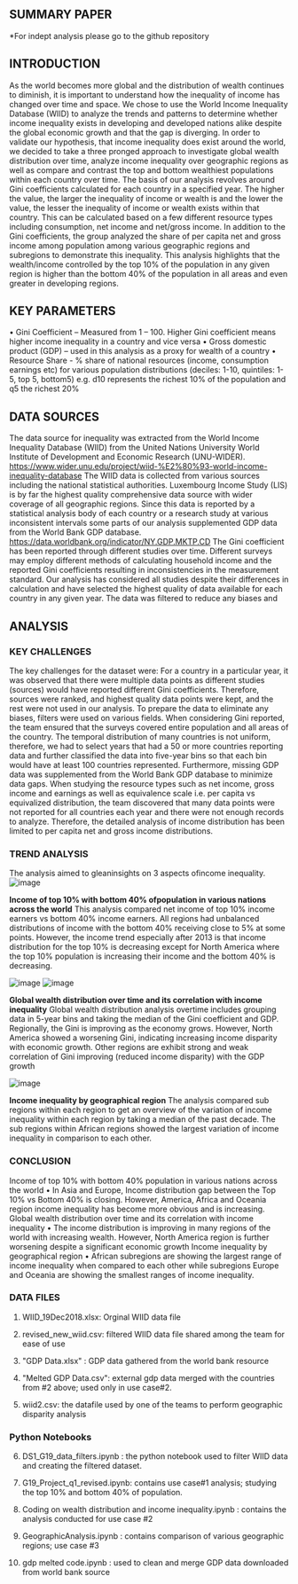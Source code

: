 ## SUMMARY PAPER 
*For indept analysis please go to the github repository 

## INTRODUCTION 
As the world becomes more global and the distribution of wealth continues to diminish, it is important to understand how the inequality of income has changed over time and space. We chose to use the World Income Inequality Database (WIID) to analyze the trends and patterns to determine whether income inequality exists in developing and developed nations alike despite the global economic growth and that the gap is diverging.
In order to validate our hypothesis, that income inequality does exist around the world, we decided to take a three pronged approach to investigate global wealth distribution over time, analyze income inequality over geographic regions as well as compare and contrast the top and bottom wealthiest populations within each country over time.
The basis of our analysis revolves around Gini coefficients calculated for each country in a specified year. The higher the value, the larger the inequality of income or wealth is and the lower the value, the lesser the inequality of income or wealth exists within that country. This can be calculated based on a few different resource types including consumption, net income and net/gross income.
In addition to the Gini coefficients, the group analyzed the share of per capita net and gross income among population among various geographic regions and subregions to demonstrate this inequality. This analysis highlights that the wealth/income controlled by the top 10% of the population in any given region is higher than the bottom 40% of the population in all areas and even greater in developing regions.

## KEY PARAMETERS
• Gini Coefficient – Measured from 1 – 100. Higher Gini coefficient means higher income inequality in a country and vice versa
• Gross domestic product (GDP) – used in this analysis as a proxy for wealth of a country
• Resource Share - % share of national resources (income, consumption earnings etc) for various population distributions (deciles: 1-10, quintiles: 1-5, top 5, bottom5) e.g. d10   represents the richest 10% of the population and q5 the richest 20%

## DATA SOURCES
The data source for inequality was extracted from the World Income Inequality Database (WIID) from the United Nations University World Institute of Development and Economic Research (UNU-WIDER).
https://www.wider.unu.edu/project/wiid-%E2%80%93-world-income-inequality-database
The WIID data is collected from various sources including the national statistical authorities. Luxembourg Income Study (LIS) is by far the highest quality comprehensive data source with wider coverage of all geographic regions. Since this data is reported by a statistical analysis body of each country or a research study at various inconsistent intervals some parts of our analysis supplemented GDP data from the World Bank GDP database.
https://data.worldbank.org/indicator/NY.GDP.MKTP.CD
The Gini coefficient has been reported through different studies over time. Different surveys may employ different methods of calculating household income and the reported Gini coefficients resulting in inconsistencies in the measurement standard. Our analysis has considered all studies despite their differences in calculation and have selected the highest quality of data available for each country in any given year. The data was filtered to reduce any biases and

## ANALYSIS 
### KEY CHALLENGES
The key challenges for the dataset were:
For a country in a particular year, it was observed that there were multiple data points as different studies (sources) would have reported different Gini coefficients. Therefore, sources were ranked, and highest quality data points were kept, and the rest were not used in our analysis. To prepare the data to eliminate any biases, filters were used on various fields. When considering Gini reported, the team ensured that the surveys covered entire population and all areas of the country.
The temporal distribution of many countries is not uniform, therefore, we had to select years that had a 50 or more countries reporting data and further classified the data into five-year bins so that each bin would have at least 100 countries represented. Furthermore, missing GDP data was supplemented from the World Bank GDP database to minimize data gaps.
When studying the resource types such as net income, gross income and earnings as well as equivalence scale i.e. per capita vs equivalized distribution, the team discovered that many data points were not reported for all countries each year and there were not enough records to analyze. Therefore, the detailed analysis of income distribution has been limited to per capita net and gross income distributions.

### TREND ANALYSIS
The analysis aimed to gleaninsights on 3 aspects ofincome inequality.
![image](https://user-images.githubusercontent.com/73985225/114605962-488c4580-9cb8-11eb-85e5-af5904040e60.png)

**Income  of  top 10%  with  bottom 40% ofpopulation  in  various  nations  across  the  world**
This analysis compared net income of top 10% income earners vs bottom 40% income earners. All regions had unbalanced distributions of income with the bottom 40% receiving close to 5% at some points. However, the income trend especially after 2013 is that income distribution for the top 10% is decreasing except for North America where the top 10% population is increasing their income and the bottom 40% is decreasing.

![image](https://user-images.githubusercontent.com/73985225/114606315-c2243380-9cb8-11eb-9a4a-eef8df4b09bf.png) ![image](https://user-images.githubusercontent.com/73985225/114606594-162f1800-9cb9-11eb-8843-2bb2e0f24862.png)

**Global wealth distribution over time and its correlation with income inequality**
Global wealth distribution analysis overtime includes grouping data in 5-year bins and taking the median of the Gini coefficient and GDP. Regionally, the Gini is improving as the economy grows. However, North America showed a worsening Gini, indicating increasing income disparity with economic growth. Other regions are exhibit strong and weak correlation of Gini improving (reduced income disparity) with the GDP growth

![image](https://user-images.githubusercontent.com/73985225/114606663-2cd56f00-9cb9-11eb-9486-d67d72dcf740.png)

**Income inequality by geographical region**
The analysis compared sub regions within each region to get an overview of the variation of income inequality within each region by taking a median of the past decade. The sub regions within African regions showed the largest variation of income inequality in comparison to each other.

### CONCLUSION
Income of top 10% with bottom 40% population in various nations across the world
• In Asia and Europe, Income distribution gap between the Top 10% vs Bottom 40% is closing. However, America, Africa and Oceania region income inequality has become more obvious and is increasing.
Global wealth distribution over time and its correlation with income inequality
• The income distribution is improving in many regions of the world with increasing wealth. However, North America region is further worsening despite a significant economic growth
Income inequality by geographical region
• African subregions are showing the largest range of income inequality when compared to each other while subregions Europe and Oceania are showing the smallest ranges of income inequality.

### DATA FILES 

1. WIID_19Dec2018.xlsx: Orginal WIID data file

2. revised_new_wiid.csv: filtered WIID data file shared among the team for ease of use

3. "GDP Data.xlsx" : GDP data gathered from the world bank resource

4. "Melted GDP Data.csv": external gdp data merged with the countries from #2 above; used only in use case#2.

5. wiid2.csv: the datafile used by one of the teams to perform geographic disparity analysis

### Python Notebooks 

6. DS1_G19_data_filters.ipynb : the python notebook used to filter WIID data and creating the filtered dataset.

7. G19_Project_q1_revised.ipynb: contains use case#1 analysis; studying the top 10% and bottom 40% of population.

8. Coding on wealth distribution and income inequality.ipynb : contains the analysis conducted for use case #2

9. GeographicAnalysis.ipynb : contains comparison of various geographic regions; use case #3

10. gdp melted code.ipynb : used to clean and merge GDP data downloaded from world bank source


